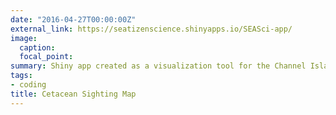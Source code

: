 ```yaml
---
date: "2016-04-27T00:00:00Z"
external_link: https://seatizenscience.shinyapps.io/SEASci-app/
image:
  caption: 
  focal_point: 
summary: Shiny app created as a visualization tool for the Channel Islands National Marine Sanctuary (CINMS)
tags:
- coding
title: Cetacean Sighting Map
---
```


